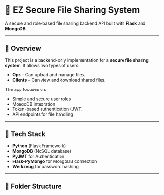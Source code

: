 # 🔐 EZ Secure File Sharing System

A secure and role-based file sharing backend API built with **Flask** and **MongoDB**.

---

## 🚀 Overview

This project is a backend-only implementation for a **secure file sharing system**. It allows two types of users:

- **Ops** – Can upload and manage files.
- **Clients** – Can view and download shared files.

The app focuses on:

- Simple and secure user roles
- MongoDB integration
- Token-based authentication (JWT)
- API endpoints for file handling

---

## 🧰 Tech Stack

- **Python** (Flask Framework)
- **MongoDB** (NoSQL database)
- **PyJWT** for Authentication
- **Flask-PyMongo** for MongoDB connection
- **Werkzeug** for password hashing

---

## 📁 Folder Structure

